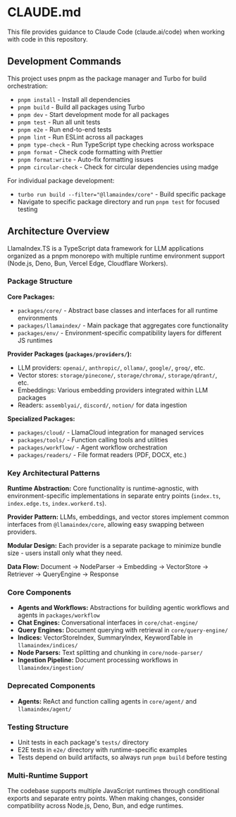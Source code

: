 # CLAUDE.md

This file provides guidance to Claude Code (claude.ai/code) when working with code in this repository.

## Development Commands

This project uses pnpm as the package manager and Turbo for build orchestration:

- `pnpm install` - Install all dependencies
- `pnpm build` - Build all packages using Turbo
- `pnpm dev` - Start development mode for all packages
- `pnpm test` - Run all unit tests
- `pnpm e2e` - Run end-to-end tests
- `pnpm lint` - Run ESLint across all packages
- `pnpm type-check` - Run TypeScript type checking across workspace
- `pnpm format` - Check code formatting with Prettier
- `pnpm format:write` - Auto-fix formatting issues
- `pnpm circular-check` - Check for circular dependencies using madge

For individual package development:

- `turbo run build --filter="@llamaindex/core"` - Build specific package
- Navigate to specific package directory and run `pnpm test` for focused testing

## Architecture Overview

LlamaIndex.TS is a TypeScript data framework for LLM applications organized as a pnpm monorepo with multiple runtime environment support (Node.js, Deno, Bun, Vercel Edge, Cloudflare Workers).

### Package Structure

**Core Packages:**

- `packages/core/` - Abstract base classes and interfaces for all runtime environments
- `packages/llamaindex/` - Main package that aggregates core functionality
- `packages/env/` - Environment-specific compatibility layers for different JS runtimes

**Provider Packages (`packages/providers/`):**

- LLM providers: `openai/`, `anthropic/`, `ollama/`, `google/`, `groq/`, etc.
- Vector stores: `storage/pinecone/`, `storage/chroma/`, `storage/qdrant/`, etc.
- Embeddings: Various embedding providers integrated within LLM packages
- Readers: `assemblyai/`, `discord/`, `notion/` for data ingestion

**Specialized Packages:**

- `packages/cloud/` - LlamaCloud integration for managed services
- `packages/tools/` - Function calling tools and utilities
- `packages/workflow/` - Agent workflow orchestration
- `packages/readers/` - File format readers (PDF, DOCX, etc.)

### Key Architectural Patterns

**Runtime Abstraction:** Core functionality is runtime-agnostic, with environment-specific implementations in separate entry points (`index.ts`, `index.edge.ts`, `index.workerd.ts`).

**Provider Pattern:** LLMs, embeddings, and vector stores implement common interfaces from `@llamaindex/core`, allowing easy swapping between providers.

**Modular Design:** Each provider is a separate package to minimize bundle size - users install only what they need.

**Data Flow:** Document → NodeParser → Embedding → VectorStore → Retriever → QueryEngine → Response

### Core Components

- **Agents and Workflows:** Abstractions for building agentic workflows and agents in `packages/workflow`
- **Chat Engines:** Conversational interfaces in `core/chat-engine/`
- **Query Engines:** Document querying with retrieval in `core/query-engine/`
- **Indices:** VectorStoreIndex, SummaryIndex, KeywordTable in `llamaindex/indices/`
- **Node Parsers:** Text splitting and chunking in `core/node-parser/`
- **Ingestion Pipeline:** Document processing workflows in `llamaindex/ingestion/`

### Deprecated Components

- **Agents:** ReAct and function calling agents in `core/agent/` and `llamaindex/agent/`

### Testing Structure

- Unit tests in each package's `tests/` directory
- E2E tests in `e2e/` directory with runtime-specific examples
- Tests depend on build artifacts, so always run `pnpm build` before testing

### Multi-Runtime Support

The codebase supports multiple JavaScript runtimes through conditional exports and separate entry points. When making changes, consider compatibility across Node.js, Deno, Bun, and edge runtimes.
